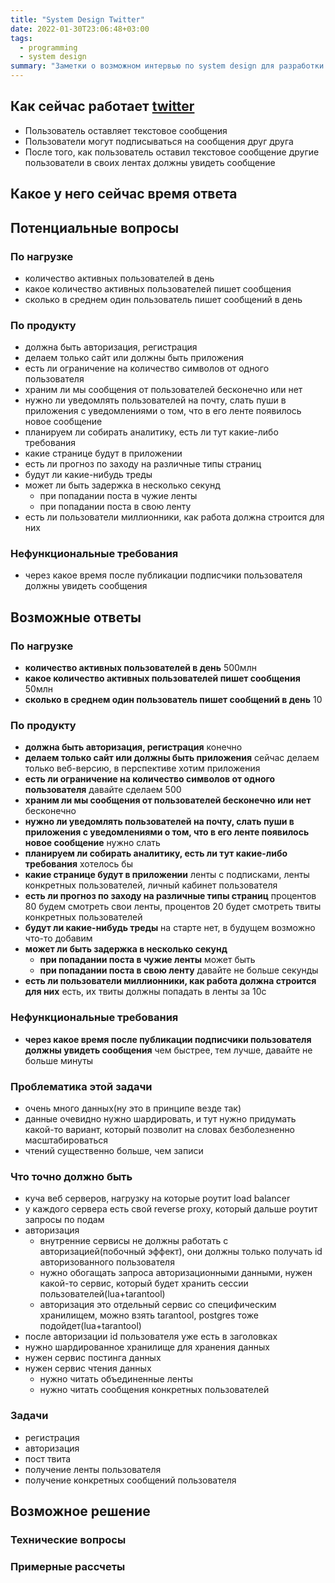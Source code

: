 ```yaml
---
title: "System Design Twitter"
date: 2022-01-30T23:06:48+03:00
tags:
  - programming
  - system design
summary: "Заметки о возможном интервью по system design для разработки аналога twitter"
---
```


## Как сейчас работает [twitter](https://twitter.com) 
- Пользователь оставляет текстовое сообщения
- Пользователи могут подписываться на сообщения друг друга
- После того, как пользователь оставил текстовое сообщение другие пользователи в своих лентах должны увидеть сообщение

## Какое у него сейчас время ответа

## Потенциальные вопросы 

### По нагрузке 
- количество активных пользователей в день
- какое количество активных пользователей пишет сообщения
- сколько в среднем один пользователь пишет сообщений в день

### По продукту 
- должна быть авторизация, регистрация
- делаем только сайт или должны быть приложения  
- есть ли ограничение на количество символов от одного пользователя
- храним ли мы сообщения от пользователей бесконечно или нет
- нужно ли уведомлять пользователей на почту, слать пуши в приложения с уведомлениями о том, что в его ленте появилось новое сообщение
- планируем ли собирать аналитику, есть ли тут какие-либо требования
- какие странице будут в приложении
- есть ли прогноз по заходу на различные типы страниц
- будут ли какие-нибудь треды
- может ли быть задержка в несколько секунд
  - при попадании поста в чужие ленты
  - при попадании поста в свою ленту
- есть ли пользователи миллионники, как работа должна строится для них


### Нефункциональные требования 
- через какое время после публикации подписчики пользователя должны увидеть сообщения

## Возможные ответы 
### По нагрузке 
- __количество активных пользователей в день__ 500млн
- __какое количество активных пользователей пишет сообщения__  50млн
- __сколько в среднем один пользователь пишет сообщений в день__ 10

### По продукту 
- __должна быть авторизация, регистрация__ конечно
- __делаем только сайт или должны быть приложения__ сейчас делаем только веб-версию, в перспективе хотим приложения
- __есть ли ограничение на количество символов от одного пользователя__ давайте сделаем 500
- __храним ли мы сообщения от пользователей бесконечно или нет__ бесконечно
- __нужно ли уведомлять пользователей на почту, слать пуши в приложения с уведомлениями о том, что в его ленте появилось новое сообщение__ нужно слать
- __планируем ли собирать аналитику, есть ли тут какие-либо требования__ хотелось бы
- __какие странице будут в приложении__ ленты с подписками, ленты конкретных пользователей, личный кабинет пользователя
- __есть ли прогноз по заходу на различные типы страниц__ процентов 80 будем смотреть свои ленты, процентов 20 будет смотреть твиты конкретных пользователей
- __будут ли какие-нибудь треды__ на старте нет, в будущем возможно что-то добавим
- __может ли быть задержка в несколько секунд__
  - __при попадании поста в чужие ленты__ может быть
  - __при попадании поста в свою ленту__ давайте не больше секунды
- __есть ли пользователи миллионники, как работа должна строится для них__ есть, их твиты должны попадать в ленты за 10с

### Нефункциональные требования 
- __через какое время после публикации подписчики пользователя должны увидеть сообщения__ чем быстрее, тем лучше, давайте не больше минуты

### Проблематика этой задачи 
- очень много данных(ну это в принципе везде так)
- данные очевидно нужно шардировать, и тут нужно придумать какой-то вариант, который позволит на словах безболезненно масштабироваться
- чтений существенно больше, чем записи

### Что точно должно быть 
- куча веб серверов, нагрузку на которые роутит load balancer
- у каждого сервера есть свой reverse proxy, который дальше роутит запросы по подам
- авторизация
  - внутренние сервисы не должны работать с авторизацией(побочный эффект), они должны только получать id авторизованного пользователя
  - нужно обогащать запроса авторизационными данными, нужен какой-то сервис, который будет хранить сессии пользователей(lua+tarantool)
  - авторизация это отдельный сервис со специфическим хранилищем, можно взять tarantool, postgres тоже подойдет(lua+tarantool)
- после авторизации id пользователя уже есть в заголовках
- нужно шардированное хранилище для хранения данных
- нужен сервис постинга данных
- нужен сервис чтения данных
  - нужно читать объединенные ленты
  - нужно читать сообщения конкретных пользователей

### Задачи
- регистрация
- авторизация
- пост твита
- получение ленты пользователя
- получение конкретных сообщений пользователя

## Возможное решение 
### Технические вопросы 

### Примерные рассчеты  
